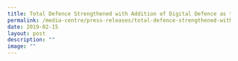 ```yaml
---
title: Total Defence Strengthened with Addition of Digital Defence as the Sixth Pillar
permalink: /media-centre/press-releases/total-defence-strengthened-with-addition-of-digital-defence/
date: 2019-02-15
layout: post
description: ""
image: ""
---
```

